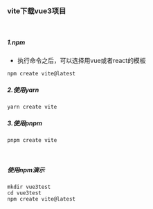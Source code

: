 ### vite下载vue3项目
<br>

##### 1.npm
- 执行命令之后，可以选择用vue或者react的模板
```shell
npm create vite@latest
```

##### 2.使用yarn
```shell
yarn create vite
```

##### 3.使用pnpm
```shell
pnpm create vite
```
<br>

##### 使用npm演示
```shell
mkdir vue3test
cd vue3test
npm create vite@latest
```
